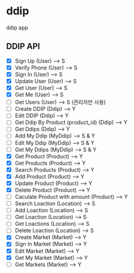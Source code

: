 # ddip
ddip app

## DDIP API

- [X] Sign Up (User) --> S
- [X] Verify Phone (User) --> S
- [X] Sign In (User) --> S
- [X] Update User (User) --> S
- [X] Get User (User) --> S
- [X] Get Me (User) --> S
- [ ] Get Users (User) --> S (관리자만 사용)
- [ ] Create DDIP (Ddip) --> Y
- [ ] Edit DDIP (Ddip) --> Y
- [ ] Get Ddip By Product (product_id) (Ddip) --> Y
- [ ] Get Ddips (Ddip) --> Y
- [ ] Add My Ddip (MyDdip) --> S & Y
- [ ] Edit My Ddip (MyDdip) --> S & Y
- [ ] Get My Ddips (MyDdip) --> S & Y
- [x] Get Product (Product) --> Y
- [x] Get Products (Product) --> Y
- [x] Search Products (Product) --> Y
- [x] Add Product (Product) --> Y
- [x] Update Product (Product) --> Y
- [x] Delete Product (Product) --> Y
- [ ] Caculate Product with amount (Product) --> Y
- [ ] Search Loaction (Location) --> S
- [ ] Add Loaction (Location) --> S
- [ ] Get Loaction (Location) --> S
- [ ] Get Loactions (Location) --> S
- [ ] Delete Loaction (Location) --> S
- [x] Create Market (Market) --> Y
- [x] Sign In Market (Market) --> Y
- [x] Edit Market (Market) --> Y
- [x] Get My Market (Market) --> Y
- [ ] Get Markets (Market) --> Y